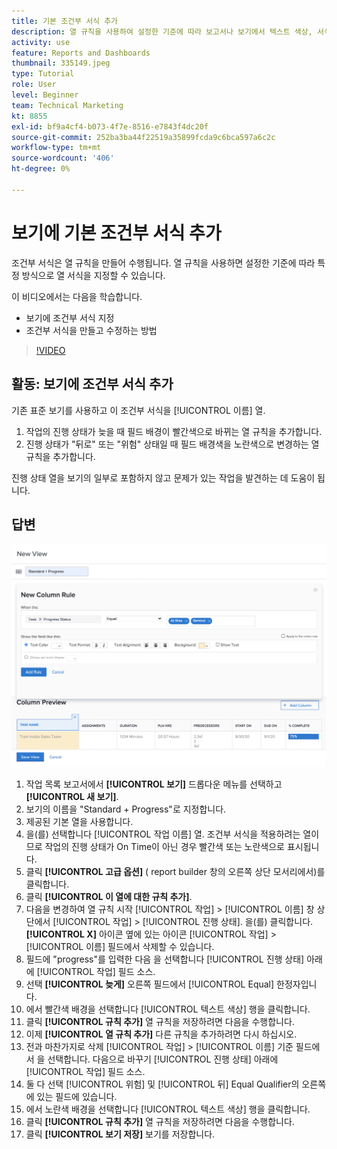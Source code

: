 ```yaml
---
title: 기본 조건부 서식 추가
description: 열 규칙을 사용하여 설정한 기준에 따라 보고서나 보기에서 텍스트 색상, 서식 및 배경색을 변경하는 방법을 알아봅니다.
activity: use
feature: Reports and Dashboards
thumbnail: 335149.jpeg
type: Tutorial
role: User
level: Beginner
team: Technical Marketing
kt: 8855
exl-id: bf9a4cf4-b073-4f7e-8516-e7843f4dc20f
source-git-commit: 252ba3ba44f22519a35899fcda9c6bca597a6c2c
workflow-type: tm+mt
source-wordcount: '406'
ht-degree: 0%

---
```


# 보기에 기본 조건부 서식 추가

조건부 서식은 열 규칙을 만들어 수행됩니다. 열 규칙을 사용하면 설정한 기준에 따라 특정 방식으로 열 서식을 지정할 수 있습니다.

이 비디오에서는 다음을 학습합니다.

* 보기에 조건부 서식 지정
* 조건부 서식을 만들고 수정하는 방법

>[!VIDEO](https://video.tv.adobe.com/v/335149/?quality=12)

## 활동: 보기에 조건부 서식 추가

기존 표준 보기를 사용하고 이 조건부 서식을 [!UICONTROL 이름] 열.

1. 작업의 진행 상태가 늦을 때 필드 배경이 빨간색으로 바뀌는 열 규칙을 추가합니다.
1. 진행 상태가 &quot;뒤로&quot; 또는 &quot;위험&quot; 상태일 때 필드 배경색을 노란색으로 변경하는 열 규칙을 추가합니다.

진행 상태 열을 보기의 일부로 포함하지 않고 문제가 있는 작업을 발견하는 데 도움이 됩니다.

## 답변

![새 열 규칙을 만드는 화면의 이미지입니다](assets/conditional-formatting-exercise.png)

1. 작업 목록 보고서에서 **[!UICONTROL 보기]** 드롭다운 메뉴를 선택하고 **[!UICONTROL 새 보기]**.
1. 보기의 이름을 &quot;Standard + Progress&quot;로 지정합니다.
1. 제공된 기본 열을 사용합니다.
1. 을(를) 선택합니다 [!UICONTROL 작업 이름] 열. 조건부 서식을 적용하려는 열이므로 작업의 진행 상태가 On Time이 아닌 경우 빨간색 또는 노란색으로 표시됩니다.
1. 클릭 **[!UICONTROL 고급 옵션]** ( report builder 창의 오른쪽 상단 모서리에서)를 클릭합니다.
1. 클릭 **[!UICONTROL 이 열에 대한 규칙 추가]**.
1. 다음을 변경하여 열 규칙 시작 [!UICONTROL 작업] > [!UICONTROL 이름] 창 상단에서 [!UICONTROL 작업] > [!UICONTROL 진행 상태]. 을(를) 클릭합니다. **[!UICONTROL X]** 아이콘 옆에 있는 아이콘 [!UICONTROL 작업] > [!UICONTROL 이름] 필드에서 삭제할 수 있습니다.
1. 필드에 &quot;progress&quot;를 입력한 다음 을 선택합니다 [!UICONTROL 진행 상태] 아래에 [!UICONTROL 작업] 필드 소스.
1. 선택 **[!UICONTROL 늦게]** 오른쪽 필드에서 [!UICONTROL Equal] 한정자입니다.
1. 에서 빨간색 배경을 선택합니다 [!UICONTROL 텍스트 색상] 행을 클릭합니다.
1. 클릭 **[!UICONTROL 규칙 추가]** 열 규칙을 저장하려면 다음을 수행합니다.
1. 이제 **[!UICONTROL 열 규칙 추가]** 다른 규칙을 추가하려면 다시 하십시오.
1. 전과 마찬가지로 삭제 [!UICONTROL 작업] > [!UICONTROL 이름] 기준 필드에서 을 선택합니다. 다음으로 바꾸기 [!UICONTROL 진행 상태] 아래에 [!UICONTROL 작업] 필드 소스.
1. 둘 다 선택 [!UICONTROL 위험] 및 [!UICONTROL 뒤] Equal Qualifier의 오른쪽에 있는 필드에 있습니다.
1. 에서 노란색 배경을 선택합니다 [!UICONTROL 텍스트 색상] 행을 클릭합니다.
1. 클릭 **[!UICONTROL 규칙 추가]** 열 규칙을 저장하려면 다음을 수행합니다.
1. 클릭 **[!UICONTROL 보기 저장]** 보기를 저장합니다.
